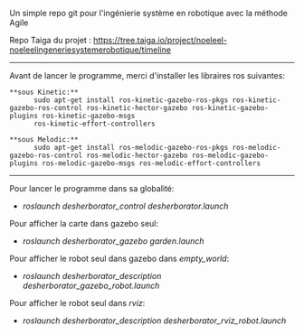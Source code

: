 Un simple repo git pour l'ingénierie système en robotique avec la méthode Agile

Repo Taiga du projet :
https://tree.taiga.io/project/noeleel-noeleelingeneriesystemerobotique/timeline

----------

Avant de lancer le programme, merci d'installer les libraires ros suivantes:

    **sous Kinetic:**
          sudo apt-get install ros-kinetic-gazebo-ros-pkgs ros-kinetic-gazebo-ros-control ros-kinetic-hector-gazebo ros-kinetic-gazebo-plugins ros-kinetic-gazebo-msgs
          ros-kinetic-effort-controllers

    **sous Melodic:**
          sudo apt-get install ros-melodic-gazebo-ros-pkgs ros-melodic-gazebo-ros-control ros-melodic-hector-gazebo ros-melodic-gazebo-plugins ros-melodic-gazebo-msgs ros-melodic-effort-controllers
----------
Pour lancer le programme dans sa globalité:

* *roslaunch desherborator_control desherborator.launch*

Pour afficher la carte dans gazebo seul:

* *roslaunch desherborator_gazebo garden.launch*

Pour afficher le robot seul dans gazebo dans *empty_world*:

* *roslaunch desherborator_description desherborator_gazebo_robot.launch*

Pour afficher le robot seul dans *rviz*:

* *roslaunch desherborator_description desherborator_rviz_robot.launch*
